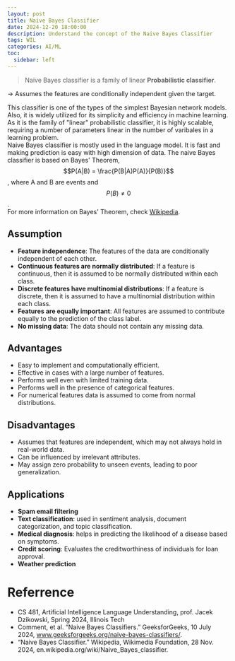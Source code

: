 ```yaml
---
layout: post
title: Naive Bayes Classifier
date: 2024-12-20 18:00:00
description: Understand the concept of the Naive Bayes Classifier
tags: WIL
categories: AI/ML
toc:
  sidebar: left
---
```


> Naive Bayes classifier is a family of linear **Probabilistic classifier**.

-> Assumes the features are conditionally independent given the target.

This classifier is one of the types of the simplest Bayesian network models.  
Also, it is widely utilized for its simplicity and efficiency in machine learning.  
As it is the family of "linear" probabilistic classifier, it is highly scalable, requiring a number of parameters linear in the number of varibales in a learning problem.  
Naive Bayes classifier is mostly used in the language model. It is fast and making prediction is easy with high dimension of data.
The naive Bayes classifier is based on Bayes' Theorem, $$P(A|B) = \frac{P(B|A)P(A)}{P(B)}$$, where A and B are events and $$P(B) \neq 0$$.  
For more information on Bayes' Theorem, check [Wikipedia](https://en.wikipedia.org/wiki/Bayes%27_theorem).

## Assumption

- **Feature independence**: The features of the data are conditionally independent of each other.
- **Continuous features are normally distributed**: If a feature is continuous, then it is assumed to be normally distributed within each class.
- **Discrete features have multinomial distributions**: If a feature is discrete, then it is assumed to have a multinomial distribution within each class.
- **Features are equally important**: All features are assumed to contribute equally to the prediction of the class label.
- **No missing data**: The data should not contain any missing data.

## Advantages

- Easy to implement and computationally efficient.
- Effective in cases with a large number of features.
- Performs well even with limited training data.
- Performs well in the presence of categorical features.
- For numerical features data is assumed to come from normal distributions.

## Disadvantages

- Assumes that features are independent, which may not always hold in real-world data.
- Can be influenced by irrelevant attributes.
- May assign zero probability to unseen events, leading to poor generalization.

## Applications

- **Spam email filtering**
- **Text classification**: used in sentiment analysis, document categorization, and topic classification.
- **Medical diagnosis**: helps in predicting the likelihood of a disease based on symptoms.
- **Credit scoring**: Evaluates the creditworthiness of individuals for loan approval.
- **Weather prediction**

# Referrence

- CS 481, Artificial Intelligence Language Understanding, prof. Jacek Dzikowski, Spring 2024, Illinois Tech
- Comment, et al. “Naive Bayes Classifiers.” GeeksforGeeks, 10 July 2024, www.geeksforgeeks.org/naive-bayes-classifiers/.
- “Naive Bayes Classifier.” Wikipedia, Wikimedia Foundation, 28 Nov. 2024, en.wikipedia.org/wiki/Naive_Bayes_classifier.

